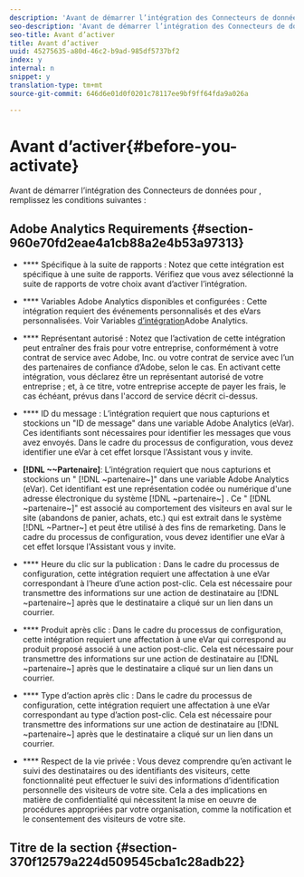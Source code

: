 ```yaml
---
description: 'Avant de démarrer l’intégration des Connecteurs de données pour , remplissez les conditions suivantes : '
seo-description: 'Avant de démarrer l’intégration des Connecteurs de données pour , remplissez les conditions suivantes : '
seo-title: Avant d’activer
title: Avant d’activer
uuid: 45275635-a80d-46c2-b9ad-985df5737bf2
index: y
internal: n
snippet: y
translation-type: tm+mt
source-git-commit: 646d6e01d0f0201c78117ee9bf9ff64fda9a026a

---
```



# Avant d’activer{#before-you-activate}

Avant de démarrer l’intégration des Connecteurs de données pour , remplissez les conditions suivantes :

## Adobe Analytics Requirements {#section-960e70fd2eae4a1cb88a2e4b53a97313}

* **** Spécifique à la suite de rapports : Notez que cette intégration est spécifique à une suite de rapports. Vérifiez que vous avez sélectionné la suite de rapports de votre choix avant d’activer l’intégration.
* **** Variables Adobe Analytics disponibles et configurées : Cette intégration requiert des événements personnalisés et des eVars personnalisées. Voir Variables [d’intégration](../../optivo-overview/optivo-requirements/optivo-variables.md#concept-8ebd2bde4a1c4b0aad2987e050ffbbfc)Adobe Analytics.

* **** Représentant autorisé : Notez que l’activation de cette intégration peut entraîner des frais pour votre entreprise, conformément à votre contrat de service avec Adobe, Inc. ou votre contrat de service avec l’un des partenaires de confiance d’Adobe, selon le cas. En activant cette intégration, vous déclarez être un représentant autorisé de votre entreprise ; et, à ce titre, votre entreprise accepte de payer les frais, le cas échéant, prévus dans l'accord de service décrit ci-dessus.
* **** ID du message : L’intégration requiert que nous capturions et stockions un "ID de message" dans une variable Adobe Analytics (eVar). Ces identifiants sont nécessaires pour identifier les messages que vous avez envoyés. Dans le cadre du processus de configuration, vous devez identifier une eVar à cet effet lorsque l'Assistant vous y invite.
* **[!DNL ~~Partenaire]**: L’intégration requiert que nous capturions et stockions un " [!DNL ~partenaire~]" dans une variable Adobe Analytics (eVar). Cet identifiant est une représentation codée ou numérique d'une adresse électronique du système [!DNL ~partenaire~] . Ce " [!DNL ~partenaire~]" est associé au comportement des visiteurs en aval sur le site (abandons de panier, achats, etc.) qui est extrait dans le système [!DNL ~Partner~] et peut être utilisé à des fins de remarketing. Dans le cadre du processus de configuration, vous devez identifier une eVar à cet effet lorsque l'Assistant vous y invite.
* **** Heure du clic sur la publication : Dans le cadre du processus de configuration, cette intégration requiert une affectation à une eVar correspondant à l’heure d’une action post-clic. Cela est nécessaire pour transmettre des informations sur une action de destinataire au [!DNL ~partenaire~] après que le destinataire a cliqué sur un lien dans un courrier.

* **** Produit après clic : Dans le cadre du processus de configuration, cette intégration requiert une affectation à une eVar qui correspond au produit proposé associé à une action post-clic. Cela est nécessaire pour transmettre des informations sur une action de destinataire au [!DNL ~partenaire~] après que le destinataire a cliqué sur un lien dans un courrier.

* **** Type d’action après clic : Dans le cadre du processus de configuration, cette intégration requiert une affectation à une eVar correspondant au type d’action post-clic. Cela est nécessaire pour transmettre des informations sur une action de destinataire au [!DNL ~partenaire~] après que le destinataire a cliqué sur un lien dans un courrier.

* **** Respect de la vie privée : Vous devez comprendre qu’en activant le suivi des destinataires ou des identifiants des visiteurs, cette fonctionnalité peut effectuer le suivi des informations d’identification personnelle des visiteurs de votre site. Cela a des implications en matière de confidentialité qui nécessitent la mise en oeuvre de procédures appropriées par votre organisation, comme la notification et le consentement des visiteurs de votre site.

## Titre de la section {#section-370f12579a224d509545cba1c28adb22}

